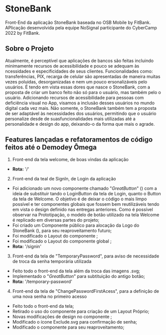 # StoneBank
Front-End da aplicação StoneBank baseada no OSB Mobile by FitBank.
APlicação desenvolvida pela equipe NoSignal participante do CyberCamp 2022 by FitBank.

## Sobre o Projeto
Atualmente, é perceptível que aplicações de bancos são feitas incluindo minimamente recursos de acessibilidade e pouco se adequam às ncessidades e especificidades de seus clientes. Funcionalidades como: transferências, PIX, recarga de celular são apresentadas de maneira muitas vezes poluidas, desorganizadas e nem um pouco ersonalizáveis pelo usuários. É tendo em vista essas dores que nasce o StoneBank, com a proposta de criar um banco feito não só para o usuário, mas também pelo o usuário.
Adicionando recursos de acessibilidade para pessoas com deficiência visual no App, visamos a inclusão desses usuários no mundo digital cada vez mais. Não somente, o StoneBank também tem a proposta de ser adaptável às necessidades dos usuários, permitindo que o usuário personalize desde de suasfuncionalidades mais utilizadas até a personalidade e design do app, deixando-o da forma que mais o agrade.

## Features lançadas e refatoramentos de código feitos até o **Demodey Ômega**
1. Front-end da tela welcome, de boas vindas da aplicação
  - **Rota:** '/'
2. Front-end da teal de SignIn, de Login da aplicação
  - Foi adicionado um novo componente chamado "*GreatButton*" (<GreatButton/>) com a ideia de substituir tando o LoginButton da tela de Login, quanto o Button da tela de Welcome. O objetivo é de deixar o código o mais limpo possível e ter componentes globais que fossem bem reutilizáveis tendo em vista o design definido nas entregas anteriores. Como é possível observar na Prototipação, o modelo de botão utilizado na tela Welcome é replicado em diversas partes do projeto;
  - Foi criado um Componente público para alocação da Logo do StoneBank (<LogoBar/>), para seu reaproveitamento futuro;
  - Foi modificado o Layout do componente <PasswordField/>;
  - Foi modificado o Layout do componente global <TextField/>;
  - **Rota:** '/signin'
3. Front-end da tela de "TemporaryPassword", para aviso de necessidade de troca da senha temporária utilizada
  - Feito todo o front-end da tela além da troca das imagens .svg;
  - Implementado o "*GreatButton*" para subtituição do antigo botão;
  - **Rota:** '/temporary-password'
4. Front-end da tela de "ChangePasswordFirstAcess", para a definição de uma nova senha no primeiro acesso
 - Feito todo o front-end da tela;
 - Retirado o uso do componente <ProcessPageLayout/> para criação de um Layout Próprio;
 - Novas modificações de design no componente <TextField/>;
 - Modificado o ícone Exclude.svg para confirmação de senha;
 - Modificado o componente <ProcessDescriptionHeader/> para seu reaproveitamento;


